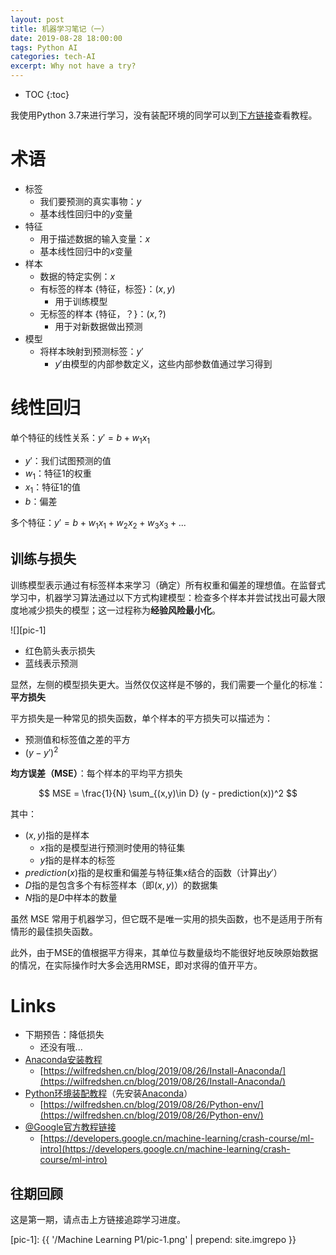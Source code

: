 ```yaml
---
layout: post
title: 机器学习笔记（一）
date: 2019-08-28 18:00:00
tags: Python AI
categories: tech-AI
excerpt: Why not have a try?
---
```


* TOC
{:toc}

我使用Python 3.7来进行学习，没有装配环境的同学可以到[下方链接](#Links)查看教程。

# 术语

- 标签
    - 我们要预测的真实事物：$y$
    - 基本线性回归中的$y$变量
- 特征
    - 用于描述数据的输入变量：$x$
    - 基本线性回归中的$x$变量
- 样本
    - 数据的特定实例：$x$
    - 有标签的样本 {特征，标签}：$(x, y)$
        - 用于训练模型
    - 无标签的样本 {特征，？}：$(x, ?)$
        - 用于对新数据做出预测
- 模型
    - 将样本映射到预测标签：$y'$
        - $y'$由模型的内部参数定义，这些内部参数值通过学习得到

# 线性回归

单个特征的线性关系：$y' = b + w_1x_1$
- $y'$：我们试图预测的值
- $w_1$：特征1的权重
- $x_1$：特征1的值
- $b$：偏差

多个特征：$y' = b + w_1x_1 + w_2x_2 + w_3x_3 + ...$

## 训练与损失

训练模型表示通过有标签样本来学习（确定）所有权重和偏差的理想值。在监督式学习中，机器学习算法通过以下方式构建模型：检查多个样本并尝试找出可最大限度地减少损失的模型；这一过程称为**经验风险最小化**。

![][pic-1]

- 红色箭头表示损失
- 蓝线表示预测

显然，左侧的模型损失更大。当然仅仅这样是不够的，我们需要一个量化的标准：**平方损失**

平方损失是一种常见的损失函数，单个样本的平方损失可以描述为：
- 预测值和标签值之差的平方
- $(y - y')^2$

**均方误差（MSE）**：每个样本的平均平方损失

$$
MSE = \frac{1}{N} \sum_{(x,y)\in D} (y - prediction(x))^2
$$

其中：
- $(x, y)$指的是样本
  - $x$指的是模型进行预测时使用的特征集
  - $y$指的是样本的标签
- $prediction(x)$指的是权重和偏差与特征集x结合的函数（计算出$y'$）
- $D$指的是包含多个有标签样本（即$(x, y)$）的数据集
- $N$指的是$D$中样本的数量

虽然 MSE 常用于机器学习，但它既不是唯一实用的损失函数，也不是适用于所有情形的最佳损失函数。

此外，由于MSE的值根据平方得来，其单位与数量级均不能很好地反映原始数据的情况，在实际操作时大多会选用RMSE，即对求得的值开平方。

# Links

- 下期预告：降低损失
    - 还没有哦...
- [Anaconda安装教程](https://wilfredshen.cn/blog/2019/08/26/Install-Anaconda/)
    - [https://wilfredshen.cn/blog/2019/08/26/Install-Anaconda/](https://wilfredshen.cn/blog/2019/08/26/Install-Anaconda/)
- [Python环境装配教程](https://wilfredshen.cn/blog/2019/08/26/Python-env/)（先安装[Anaconda](https://wilfredshen.cn/blog/2019/08/26/Install-Anaconda/)）
    - [https://wilfredshen.cn/blog/2019/08/26/Python-env/](https://wilfredshen.cn/blog/2019/08/26/Python-env/)
- [@Google官方教程链接](https://developers.google.cn/machine-learning/crash-course/ml-intro)
    - [https://developers.google.cn/machine-learning/crash-course/ml-intro](https://developers.google.cn/machine-learning/crash-course/ml-intro)

## 往期回顾

这是第一期，请点击上方链接追踪学习进度。

[pic-1]: {{ '/Machine Learning P1/pic-1.png' | prepend: site.imgrepo }}
